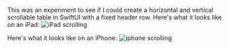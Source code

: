 This was an experiment to see if I could create a horizontal and vertical scrollable table in SwiftUI with a fixed header row.
Here's what it looks like on an iPad:
![iPad scrolling](https://user-images.githubusercontent.com/4951823/157314088-9b2c4142-38ac-409e-88a6-6a1ac4641556.gif)

Here's what it looks like on an iPhone:
![iphone scrolling](https://user-images.githubusercontent.com/4951823/157314137-30a897f1-73ad-4c2a-86b3-9faa93055df5.gif)
